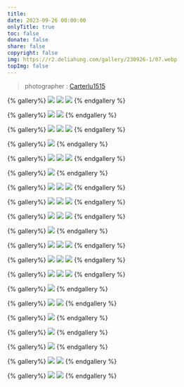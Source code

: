 ```yaml
---
title: 
date: 2023-09-26 00:00:00
onlyTitle: true
toc: false
donate: false
share: false
copyright: false
img: https://r2.deliahung.com/gallery/230926-1/07.webp
topImg: false
---
```


> photographer : [Carterlu1515](https://www.instagram.com/carterlu1515/) 

{% gallery%}
![](https://r2.deliahung.com/gallery/230926-1/06.webp)
![](https://r2.deliahung.com/gallery/230926-1/07.webp)
![](https://r2.deliahung.com/gallery/230926-1/08.webp)
{% endgallery %}

{% gallery%}
![](https://r2.deliahung.com/gallery/230926-1/01.webp)
![](https://r2.deliahung.com/gallery/230926-1/02.webp)
{% endgallery %}

{% gallery%}
![](https://r2.deliahung.com/gallery/230926-1/03.webp)
![](https://r2.deliahung.com/gallery/230926-1/04.webp)
![](https://r2.deliahung.com/gallery/230926-1/05.webp)
{% endgallery %}

{% gallery%}
![](https://r2.deliahung.com/gallery/230926-1/09.webp)
{% endgallery %}

{% gallery%}
![](https://r2.deliahung.com/gallery/230926-1/10.webp)
![](https://r2.deliahung.com/gallery/230926-1/12.webp)
![](https://r2.deliahung.com/gallery/230926-1/13.webp)
{% endgallery %}


{% gallery%}
![](https://r2.deliahung.com/gallery/230926-1/11.webp)
{% endgallery %}

{% gallery%}
![](https://r2.deliahung.com/gallery/230926-1/14.webp)
![](https://r2.deliahung.com/gallery/230926-1/15.webp)
![](https://r2.deliahung.com/gallery/230926-1/16.webp)
{% endgallery %}

{% gallery%}
![](https://r2.deliahung.com/gallery/230926-1/17.webp)
![](https://r2.deliahung.com/gallery/230926-1/18.webp)
![](https://r2.deliahung.com/gallery/230926-1/19.webp)
{% endgallery %}

{% gallery%}
![](https://r2.deliahung.com/gallery/230926-1/20.webp)
![](https://r2.deliahung.com/gallery/230926-1/21.webp)
![](https://r2.deliahung.com/gallery/230926-1/22.webp)
{% endgallery %}

{% gallery%}
![](https://r2.deliahung.com/gallery/230926-1/24.webp)
{% endgallery %}

{% gallery%}
![](https://r2.deliahung.com/gallery/230926-1/23.webp)
![](https://r2.deliahung.com/gallery/230926-1/25.webp)
![](https://r2.deliahung.com/gallery/230926-1/29.webp)
{% endgallery %}

{% gallery%}
![](https://r2.deliahung.com/gallery/230926-1/26.webp)
![](https://r2.deliahung.com/gallery/230926-1/27.webp)
![](https://r2.deliahung.com/gallery/230926-1/28.webp)
{% endgallery %}

{% gallery%}
![](https://r2.deliahung.com/gallery/230926-1/33.webp)
![](https://r2.deliahung.com/gallery/230926-1/30.webp)
![](https://r2.deliahung.com/gallery/230926-1/31.webp)
{% endgallery %}

{% gallery%}
![](https://r2.deliahung.com/gallery/230926-1/32.webp)
{% endgallery %}

{% gallery%}
![](https://r2.deliahung.com/gallery/230926-1/34.webp)
![](https://r2.deliahung.com/gallery/230926-1/36.webp)
{% endgallery %}

{% gallery%}
![](https://r2.deliahung.com/gallery/230926-1/35.webp)
{% endgallery %}

{% gallery%}
![](https://r2.deliahung.com/gallery/230926-1/37.webp)
{% endgallery %}

{% gallery%}
![](https://r2.deliahung.com/gallery/230926-1/38.webp)
{% endgallery %}

{% gallery%}
![](https://r2.deliahung.com/gallery/230926-1/37.webp)
![](https://r2.deliahung.com/gallery/230926-1/39.webp)
{% endgallery %}

{% gallery%}
![](https://r2.deliahung.com/gallery/230926-1/40.webp)
![](https://r2.deliahung.com/gallery/230926-1/41.webp)
{% endgallery %}





